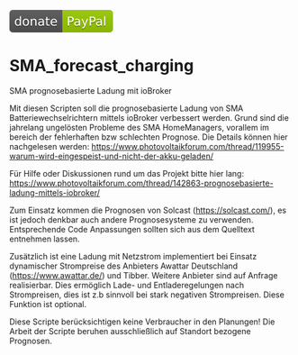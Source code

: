 [![Paypal](https://raw.githubusercontent.com/Maverick78de/SMA_forecast_charging/master/img/donate-PayPal-green.svg)](https://www.paypal.me/Maverick78de)

# SMA_forecast_charging
SMA prognosebasierte Ladung mit ioBroker 

Mit diesen Scripten soll die prognosebasierte Ladung von SMA Batteriewechselrichtern mittels ioBroker verbessert werden. Grund sind die jahrelang ungelösten Probleme des SMA HomeManagers, vorallem im bereich der fehlerhaften bzw schlechten Prognose. Die Details können hier nachgelesen werden: https://www.photovoltaikforum.com/thread/119955-warum-wird-eingespeist-und-nicht-der-akku-geladen/

Für Hilfe oder Diskussionen rund um das Projekt bitte hier lang: https://www.photovoltaikforum.com/thread/142863-prognosebasierte-ladung-mittels-iobroker/

Zum Einsatz kommen die Prognosen von Solcast (https://solcast.com/), es ist jedoch denkbar auch andere Prognosesysteme zu verwenden. 
Entsprechende Code Anpassungen sollten sich aus dem Quelltext entnehmen lassen.

Zusätzlich ist eine Ladung mit Netzstrom implementiert bei Einsatz dynamischer Strompreise des Anbieters Awattar Deutschland (https://www.awattar.de/) und Tibber. Weitere Anbieter sind auf Anfrage realisierbar.
Dies ermöglich Lade- und Entladeregelungen nach Strompreisen, dies ist z.b sinnvoll bei stark negativen Strompreisen. Diese Funktion ist optional.

Diese Scripte berücksichtigen keine Verbraucher in den Planungen! Die Arbeit der Scripte beruhen ausschließlich auf Standort bezogene Prognosen. 
